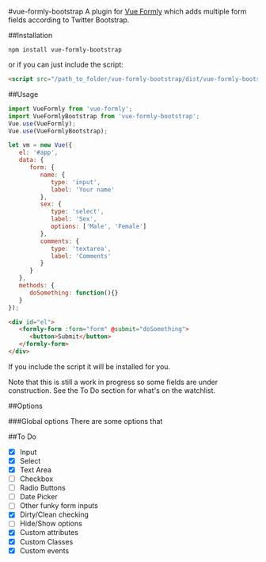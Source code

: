 #vue-formly-bootstrap
A plugin for [Vue Formly](https://github.com/matt-sanders/vue-formly) which adds multiple form fields according to Twitter Bootstrap.

##Installation
```
npm install vue-formly-bootstrap
```
or if you can just include the script:
```html
<script src="/path_to_folder/vue-formly-bootstrap/dist/vue-formly-bootstrap.js"></script>
```

##Usage
```js
import VueFormly from 'vue-formly';
import VueFormlyBootstrap from 'vue-formly-bootstrap';
Vue.use(VueFormly);
Vue.use(VueFormlyBootstrap);

let vm = new Vue({
   el: '#app',
   data: {
      form: {
         name: {
            type: 'input',
            label: 'Your name'
         },
         sex: {
            type: 'select',
            label: 'Sex',
            options: ['Male', 'Female']
         },
         comments: {
            type: 'textarea',
            label: 'Comments'
         }
      }
   },
   methods: {
      doSomething: function(){}
   }
});
```
```html
<div id="el">
   <formly-form :form="form" @submit="doSomething">
      <button>Submit</button>
   </formly-form>
</div>
```
If you include the script it will be installed for you.

Note that this is still a work in progress so some fields are under construction. See the To Do section for what's on the watchlist.

##Options

###Global options
There are some options that 

##To Do
* [x] Input
* [x] Select
* [x] Text Area
* [ ] Checkbox
* [ ] Radio Buttons
* [ ] Date Picker
* [ ] Other funky form inputs
* [x] Dirty/Clean checking
* [ ] Hide/Show options
* [x] Custom attributes
* [x] Custom Classes
* [x] Custom events